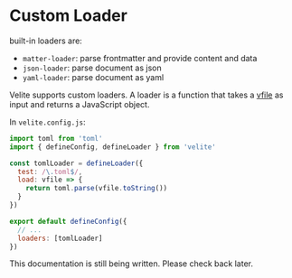 # Custom Loader

built-in loaders are:

- `matter-loader`: parse frontmatter and provide content and data
- `json-loader`: parse document as json
- `yaml-loader`: parse document as yaml

Velite supports custom loaders. A loader is a function that takes a [vfile](https://github.com/vfile/vfile) as input and returns a JavaScript object.

In `velite.config.js`:

```js
import toml from 'toml'
import { defineConfig, defineLoader } from 'velite'

const tomlLoader = defineLoader({
  test: /\.toml$/,
  load: vfile => {
    return toml.parse(vfile.toString())
  }
})

export default defineConfig({
  // ...
  loaders: [tomlLoader]
})
```

This documentation is still being written. Please check back later.
